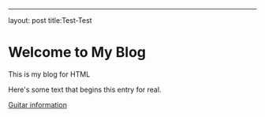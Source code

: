 ---
layout: post
title:Test-Test
# Welcome to My Blog

This is my blog for HTML

Here's some text that begins this entry for real.

[Guitar information](https://www.gibson.com/en-US/)

